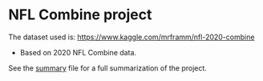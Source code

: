 # NFL Combine project

The dataset used is: https://www.kaggle.com/mrframm/nfl-2020-combine

- Based on 2020 NFL Combine data.

See the <u>summary</u> file for a full summarization of the project.
